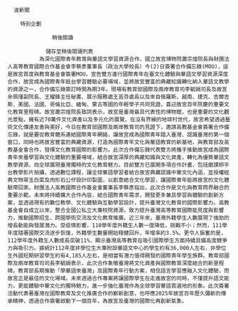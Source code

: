 
      波新聞
      
        特別企劃
      
                  稍後閱讀
                
                儲存至稍後閱讀列表
              為深化國際青年教育與華語文學習資源合作，國立故宮博物院蕭宗煌院長與財團法人高等教育國際合作基金會李蔡彥董事長（政治大學校長）今(2)日簽署合作備忘錄(MOU)，這是故宮首度與教育基金會簽署MOU，宣告雙方進行國際青年在臺文化體驗與華語文學習資源深度合作，故宮成為國際青年抵台學習體驗必要場域，並將故宮豐富的典藏知識轉化納入華語文教學的資源之一，合作備忘錄簽訂時間為期3年。現場有教育部國際及兩岸教育司李毓娟司長及故宮余佩瑾副院長、王耀鋒主任秘書、展示服務處王芸芬處長以及來自俄羅斯、越南、捷克、吉爾吉斯、美國、法國、哥倫比亞、緬甸、蒙古等國的年輕學子共同見證，喜迎故宮百年院慶的重要文化教育里程碑。故宮蕭宗煌院長致詞表示，故宮是臺灣最具代表性的博物館，也是重要的文化觀光景點，擁有近70萬件文化資產以及多元化的展覽，在沒有界線的地球村世代，故宮希望透過藝術文化傳達友善與美好，今日在教育部國際及兩岸教育司的見證下，邀請高教基金會簽署合作備忘錄，就是要從教育體系連結國際青年網絡，讓故宮成為國際青年踏入臺灣、認識臺灣的第一個窗口，同時也將故宮豐富的典藏資源，打造為國際青年文化與華語教育的新基地，與教育部及高教基金會合作，發揮文化教育國際的影響力。此次合作備忘錄代表雙方將攜手推動故宮成為國際青年來臺學習與文化體驗的重要場域，結合故宮深厚的典藏知識與文化資產，轉化為優質華語文教學資源，向全球展現臺灣獨特的文化教育魅力。目前雙方已展開多項合作計畫，包括磨課師平台教學影片拍攝，透過數位課程，讓全球華語學習者結合故宮典藏認識中華文化內涵，並授權經典文物翠玉白菜及肉形石公仔設計印製圖，以創意結合文化學習，讓國際青年能將故宮的文化體驗帶回家。財團法人高教國際合作基金會董事長李蔡彥指出，此次合作是文化與教育跨界融合的重要示範，未來將持續擴大合作內容，結合國際青年需求，開發更多兼具學習與體驗的創新方案，並透過現有的數位教學、文化體驗與互動學習設計，提升臺灣文化教育的國際影響力。高教基金會自成立以來，整合全國公私立大專校院資源，致力提升臺灣高等教育國際能見度與影響力，推動國際招生、跨國學術交流及文化教育推廣。近三年來，臺灣外籍學生人數展現了強勁的增長動能與發展潛力。受疫情影響，110學年度外籍生人數一度降低，挑戰不小；然而，111學年度隨著國際交流逐步恢復，外籍學生數量開始穩健回升，年增率約3.5%。更令人振奮的是，112學年度外籍生人數成長突破11%，顯示臺灣高等教育在吸引國際學生方面持續具備高度競爭力與吸引力。據統計112年度非學位生大專附設華語文中心的學生約有36,000人左右，非學位生外國短期研習學生約有4,185人左右，是相當有潛力值得開發的國際青年學生族群。教育部國際及兩岸教育司司長李毓娟表示，此次合作象徵臺灣將文化資產與國際教育深度結合的新里程碑。教育部長期推動「學華語來臺灣」及國際青年行動方案，相信語言學習應融入文化體驗，而故宮正是最佳的文化場域。未來透過合作專案將讓國際學生在走進故宮的同時，不僅提升語文能力，更能體驗中華文化的獨特魅力，進一步強化臺灣作為全球學習華語首選地的形象。此次簽署活動代表著臺灣在國際教育及文化推廣合作的嶄新創意，也呼應2025年故宮百年歷久彌新的傳承精神，透過合作簽署啟動下一個百年，為故宮及臺灣的國際化再創新氣象。